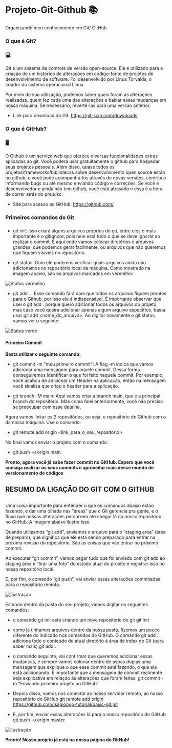 # Projeto-Git-Github 📚
Organizando meu conhecimento em Git/ GitHub 

### O que é Git? <h3> 💻
  
  Git é um sistema de controle de versão open-source. Ele é utilizado para a criação de um histórico de alterações em código-fonte de projetos de desenvolvimento de software. Foi desenvolvido por Linus Torvalds, o criador do sistema operacional Linux.

Por meio de sua utilização, podemos saber quais foram as alterações realizadas, quem fez cada uma das alterações e baixar essas mudanças em nossa máquina. Se necessário, revertê-las para uma versão anterior.
  

  * Link para download do Git: <https://git-scm.com/downloads>
  
  

  ### O que é GitHub? <h3> 🖥
  
  O Github é um serviço web que oferece diversas funcionalidades extras aplicadas ao git. Você poderá usar gratuitamente o github para hospedar seus projetos pessoais. Além disso, quase todos os projetos/frameworks/bibliotecas sobre desenvolvimento open source estão no github, e você pode acompanhá-los através de novas versões, contribuir informando bugs ou até mesmo enviando código e correções. Se você é desenvolvedor e ainda não tem github, você está atrasado e essa é a hora de correr atrás do prejuízo.

  
  * Site para acesso ao GitHub: <https://github.com/>
  

  
  
  ### Primeiros comandos do Git <h3>
  
  * git init: Isso criará alguns arquivos próprios do git, entre eles o mais importante é o gitignore, pois nele está tudo o que se deve ignorar ao realizar o commit. É aqui onde vamos colocar diretórios e arquivos grandes, que podemos gerar facilmente, ou arquivos que não queremos que fiquem visíveis no repositório.
  
  * git status: Com ele podemos verificar quais arquivos ainda não adicionamos no repositório local da máquina. Como mostrado na imagem abaixo, são os arquivos marcados em vermelho:
  
  ![Status vermelho](https://blog.cod3r.com.br/wp-content/uploads/2021/01/status_vermelho.png)
  
  
  
  
  * git add . : Esse comando fará com que todos os arquivos fiquem prontos para o Github, por isso ele é indispensável. É importante observar que usei o git add . porque quero adicionar todos os arquivos do projeto, mas caso você queira adicionar apenas algum arquivo específico, basta usar git add <nome_do_arquivo>.
  Ao digitar novamente o git status, vamos ver o seguinte:
  
  ![Status verde](https://blog.cod3r.com.br/wp-content/uploads/2021/01/status_verde.png)
  
  
  #### Primeiro Commit <h4>
  
  **Basta utilizar o seguinte comando:**
  
  * git commit -m "meu primeiro commit": A flag -m indica que vamos adicionar uma mensagem para aquele commit. Dessa forma conseguiremos identificar o que foi feito naquele commit. Por exemplo, você acabou de adicionar um Header na aplicação, então na mensagem você sinaliza que criou o header para a aplicação.
  
  
  * git branch -M main: Aqui vamos criar a branch main, que é a principal branch do repositório. Mas como falei anteriormente, você não precisa se preocupar com esse detalhe.
  
  Agora vamos linkar os 2 repositórios, ou seja, o repositório do Github com o da nossa máquina. Use o comando:
  
  * git remote add origin <link_para_o_seu_repositorio>
  
  
  No final vamos enviar o projeto com o comando:
  
  * git push -u origin main.
  
  
  **Pronto, agora você já sabe fazer commit no GitHub. Espero que você consiga realizar os seus commits e aproveitar mais desse mundo de versionamento de códigos**

  
  ## RESUMO DA LIGAÇÃO DO GIT COM O GITHUB <H2>
  
  
  Uma coisa importante para entender o que os comandos abaixo estão fazendo, é dar uma olhada nas “áreas” que o Git gerencia pra gente, e o fluxo que nossas alterações percorrem até chegar lá no nosso repositório no GitHub. A imagem abaixo ilustra isso.

Quando utilizamos “git add”, enviamos o arquivo para o “staging area” (área de preparo), que significa que ele está sendo preparado para entrar na próxima revisão do repositório. São as coisas que vão entrar no próximo commit.

Ao executar “git commit”, vamos pegar tudo que foi enviado com git add ao staging área e “tirar uma foto” do estado atual do projeto e registrar isso no nosso repositório local.

E, por fim, o comando “git push”, vai enviar essas alterações commitadas para o repositório remoto.
  
  
  ![ilustração](https://ilegra.com/wp-content/uploads/2020/12/IMAGEM-4.png)
  
  
  Estando dentro da pasta do seu projeto, vamos digitar os seguintes comandos:
  
* o comando git init está criando um novo repositório do git
git init

* como já tínhamos arquivos dentro da nossa pasta, fizemos um pouco diferente do indicado nos comandos do GitHub. O comando git add . adiciona todo o conteúdo do atual diretório à área de index do Git (para saber mais)
git add .

* o comando seguinte, vai confirmar que queremos adicionar essas mudanças, e sempre vamos colocar dentro de aspas duplas uma mensagem que explique o que esse commit está fazendo, o que ele está adicionando. É importante que a mensagem de commit realmente seja explicativa em relação às alterações que foram feitas.
git commit -m “Enviando primeiro projeto ao GitHub”

* Depois disso, vamos nos conectar ao nosso servidor remoto, ao nosso repositório do GitHub
git remote add origin https://github.com/isagiongo-tutorial/basic-git.git

* E, por fim, enviar essas alterações lá para o nosso repositório do GitHub
git push -u origin master

![ilustração](https://ilegra.com/wp-content/uploads/2020/12/IMAGEM-5.gif)

**Pronto! Nosso projeto já está na nossa página do GitHub!**
  
  
